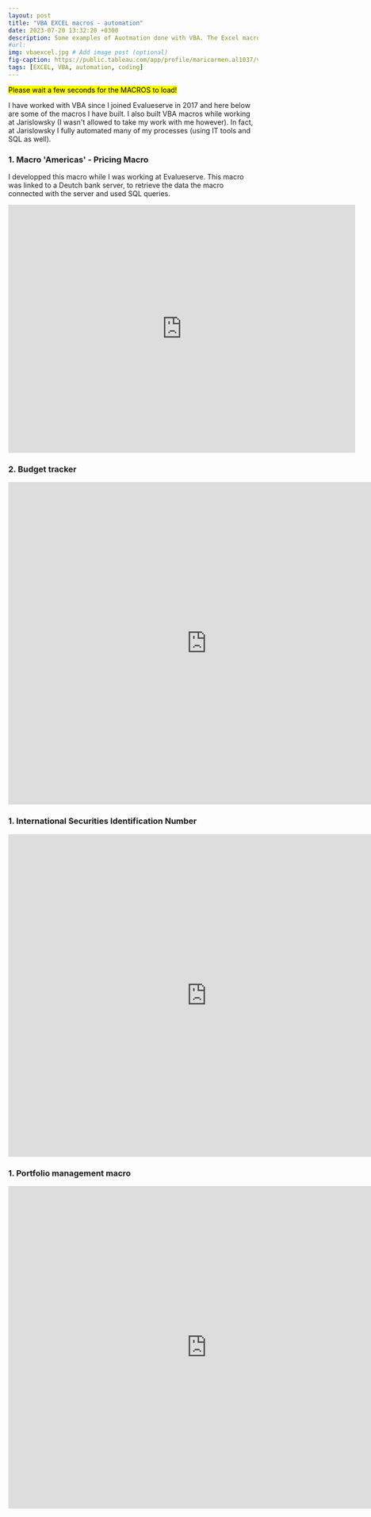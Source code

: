 ```yaml
---
layout: post
title: "VBA EXCEL macros - automation"
date: 2023-07-20 13:32:20 +0300
description: Some examples of Auotmation done with VBA. The Excel macros are showcased here and can also be downloaded.   # Add post description (optional)
#url:
img: vbaexcel.jpg # Add image post (optional)
fig-caption: https://public.tableau.com/app/profile/maricarmen.al1037/viz/AmazonPrimeGraphicalanalysis/Dashboard2
tags: [EXCEL, VBA, automation, coding]
---
```

<mark>Please wait a few seconds for the MACROS to load!<mark>

I have worked with VBA since I joined Evalueserve in 2017 and here below are some of the macros I have built. I also built VBA macros while working at Jarislowsky (I wasn't allowed to take my work with me however). In fact, at Jarislowsky I fully automated many of my processes (using IT tools and SQL as well). 



### 1. Macro 'Americas' - Pricing Macro 

I developped this macro while I was working at Evalueserve. This macro was linked to a Deutch bank server, to retrieve the data the macro connected with the server and used SQL queries. 


<iframe width="700" height="500" frameborder="0" scrolling="no" src="https://onedrive.live.com/embed?resid=4A17E34121C315B6%211115&authkey=%21AFikU_PZIO4bUO0&em=2&wdAllowInteractivity=False&wdHideGridlines=True&wdHideHeaders=True&wdDownloadButton=True&wdInConfigurator=True&wdInConfigurator=True&ed1JS=true"></iframe>


### 2. Budget tracker

<iframe width="800" height="650" frameborder="0" scrolling="no" src="https://onedrive.live.com/embed?resid=4A17E34121C315B6%211128&authkey=%21AN7JGkHAEWKZQgI&em=2&wdAllowInteractivity=False&wdHideGridlines=True&wdHideHeaders=True&wdDownloadButton=True&wdInConfigurator=True&wdInConfigurator=True"></iframe>



### 1. International Securities Identification Number



<iframe width="800" height="650" frameborder="0" scrolling="no" src="https://onedrive.live.com/embed?resid=4A17E34121C315B6%211129&authkey=%21AEjsz_x1P8SIXow&em=2&wdAllowInteractivity=False&wdHideGridlines=True&wdHideHeaders=True&wdDownloadButton=True&wdInConfigurator=True&wdInConfigurator=True"></iframe>




### 1. Portfolio management macro
<iframe width="800" height="650" frameborder="0" scrolling="no" src="https://onedrive.live.com/embed?resid=4A17E34121C315B6%211114&authkey=%21AIadfJ6G4OW-S48&em=2&wdAllowInteractivity=False&wdHideGridlines=True&wdHideHeaders=True&wdDownloadButton=True&wdInConfigurator=True&wdInConfigurator=True"></iframe>